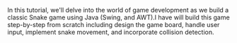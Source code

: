 In this tutorial, we'll delve into the world of game development as we build a classic Snake game using Java (Swing, and AWT).I have will build this game step-by-step from scratch including design the game board, handle user input, implement snake movement, and incorporate collision detection.
